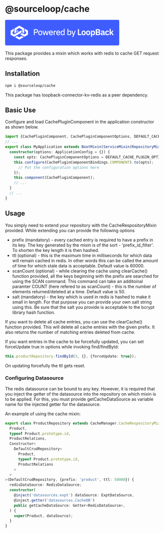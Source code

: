 # @sourceloop/cache

[![LoopBack](<https://github.com/loopbackio/loopback-next/raw/master/docs/site/imgs/branding/Powered-by-LoopBack-Badge-(blue)-@2x.png>)](http://loopback.io/)

This package provides a mixin which works with redis to cache GET request responses.

## Installation

```sh
npm i @sourceloop/cache
```

This package has loopback-connector-kv-redis as a peer dependency.

## Basic Use

Configure and load CachePluginComponent in the application constructor
as shown below.

```ts
import {CachePluginComponent, CachePluginComponentOptions, DEFAULT_CACHE_PLUGIN_OPTIONS} from '@sourceloop/cache';
// ...
export class MyApplication extends BootMixin(ServiceMixin(RepositoryMixin(RestApplication))) {
  constructor(options: ApplicationConfig = {}) {
    const opts: CachePluginComponentOptions = DEFAULT_CACHE_PLUGIN_OPTIONS;
    this.configure(CachePluginComponentBindings.COMPONENT).to(opts);
      // Put the configuration options here
    });
    this.component(CachePluginComponent);
    // ...
  }
  // ...
}
```

## Usage

You simply need to extend your repository with the CacheRespositoryMixin provided. While extending you can provide the following options

- prefix (mandatory) - every cached entry is required to have a prefix in its key. The key generated by the mixin is of the sort - 'prefix_id_filter'. To shorten the key length it is then hashed.
- ttl (optional) - this is the maximum time in milliseconds for which data will remain cached in redis. In other words this can be called the amount of time for which stale data is acceptable. Default value is 60000.
- scanCount (optional) - while clearing the cache using clearCache() function provided, all the keys beginning with the prefix are searched for using the SCAN command. This command can take an additoinal paramter COUNT (here refered to as scanCount) - this is the number of elements returned/deleted at a time. Default value is 50.
- salt (mandatory) - the key which is used in redis is hashed to make it small in length. For that purpose you can provide your own salt string using this. Be sure that the salt you provide is acceptable to the bcrypt library hash function.

If you want to delete all cache entries, you can use the clearCache() function provided. This will delete all cache entries with the given prefix. It also returns the number of matching entries deleted from cache.

If you want entries in the cache to be forcefully updated, you can set forceUpdate true in options while invoking find/findById:

```ts
this.productRepository.findById(3, {}, {forceUpdate: true});
```

On updating forcefully the ttl gets reset.

### Configuring Datasource

The redis datasource can be bound to any key. However, it is required that you inject the getter of the datasource into the repository on which mixin is to be applied. For this, you must provide getCacheDataSource as variable name for the injected getter for the datasource.

An example of using the cache mixin:

```ts
export class ProductRepository extends CacheManager.CacheRespositoryMixin<
  Product,
  typeof Product.prototype.id,
  ProductRelations,
  Constructor<
    DefaultCrudRepository<
      Product,
      typeof Product.prototype.id,
      ProductRelations
    >
  >
>(DefaultCrudRepository, {prefix: 'product', ttl: 50000}) {
  redisDataSource: RedisDataSource;
  constructor(
    @inject('datasources.expt') dataSource: ExptDataSource,
    @inject.getter('datasources.CacheDB')
    public getCacheDataSource: Getter<RedisDataSource>,
  ) {
    super(Product, dataSource);
  }
}
```
